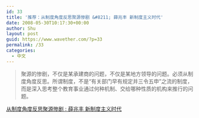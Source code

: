 ```yaml
---
id: 33
title: '推荐：从制度角度反思聚源惨剧 &#8211; 薛兆丰 新制度主义时代'
date: 2008-05-30T10:17:30+00:00
author: Shu
layout: post
guid: https://www.wavether.com/?p=33
permalink: /33
categories:
  - 中文
---
```

> 聚源的惨剧，不仅是某承建商的问题，不仅是某地方领导的问题。必须从制度角度反思。所谓制度，不是“有关部门早有规定并三令五申”之流的制度，而是深入思考整个教育事业通过何种机制、交给哪种性质的机构来推行的问题。 

[从制度角度反思聚源惨剧 : 薛兆丰 新制度主义时代](http://xuezhaofeng.com/blog/?p=529)
